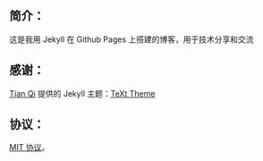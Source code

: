 ## 简介：
这是我用 Jekyll 在 Github Pages 上搭建的博客，用于技术分享和交流
## 感谢：
[Tian Qi](https://github.com/kitian616) 提供的 Jekyll 主题：[TeXt Theme](https://github.com/kitian616/jekyll-TeXt-theme)

## 协议：
[MIT 协议](https://github.com/inpure/inpure.github.io/blob/main/LICENSE)。